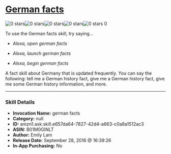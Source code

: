 # [German facts](http://alexa.amazon.com/#skills/amzn1.ask.skill.e657da64-7827-42d4-a663-c0a8a1512ac3)
![0 stars](../../images/ic_star_border_black_18dp_1x.png)![0 stars](../../images/ic_star_border_black_18dp_1x.png)![0 stars](../../images/ic_star_border_black_18dp_1x.png)![0 stars](../../images/ic_star_border_black_18dp_1x.png)![0 stars](../../images/ic_star_border_black_18dp_1x.png) 0

To use the German facts skill, try saying...

* *Alexa, open german facts*

* *Alexa, launch german facts*

* *Alexa, begin german facts*

A fact skill about Germany that is updated frequently. You can say the following: tell me a German history fact, give me a German history fact, give me some German history information, and more.

***

### Skill Details

* **Invocation Name:** german facts
* **Category:** null
* **ID:** amzn1.ask.skill.e657da64-7827-42d4-a663-c0a8a1512ac3
* **ASIN:** B01M0GINLT
* **Author:** Emily Lam
* **Release Date:** September 28, 2016 @ 16:39:26
* **In-App Purchasing:** No
